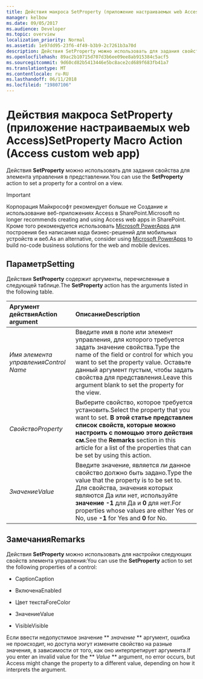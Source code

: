 ```yaml
---
title: Действия макроса SetProperty (приложение настраиваемых web Access)
manager: kelbow
ms.date: 09/05/2017
ms.audience: Developer
ms.topic: overview
localization_priority: Normal
ms.assetid: 1e97dd95-23f6-4f49-b3b9-2c7261b3a70d
description: Действия SetProperty можно использовать для задания свойства для элемента управления в представлении.
ms.openlocfilehash: 89ac2b10715d707d3b6ee09ee8ab915384c5acf5
ms.sourcegitcommit: 9d60cd82b5413446e5bc8ace2cd689f683fb41a7
ms.translationtype: MT
ms.contentlocale: ru-RU
ms.lasthandoff: 06/11/2018
ms.locfileid: "19807106"
---
```

# <a name="setproperty-macro-action-access-custom-web-app"></a><span data-ttu-id="c75d8-103">Действия макроса SetProperty (приложение настраиваемых web Access)</span><span class="sxs-lookup"><span data-stu-id="c75d8-103">SetProperty Macro Action (Access custom web app)</span></span>

<span data-ttu-id="c75d8-104">Действия **SetProperty** можно использовать для задания свойства для элемента управления в представлении.</span><span class="sxs-lookup"><span data-stu-id="c75d8-104">You can use the **SetProperty** action to set a property for a control on a view.</span></span> 
  
> [!IMPORTANT]
> <span data-ttu-id="c75d8-105">Корпорация Майкрософт рекомендует больше не Создание и использование веб-приложениях Access в SharePoint.</span><span class="sxs-lookup"><span data-stu-id="c75d8-105">Microsoft no longer recommends creating and using Access web apps in SharePoint.</span></span> <span data-ttu-id="c75d8-106">Кроме того рекомендуется использовать [Microsoft PowerApps](https://powerapps.microsoft.com/ru-ru/) для построения без написания кода бизнес-решений для мобильных устройств и веб.</span><span class="sxs-lookup"><span data-stu-id="c75d8-106">As an alternative, consider using [Microsoft PowerApps](https://powerapps.microsoft.com/ru-ru/) to build no-code business solutions for the web and mobile devices.</span></span> 
  
## <a name="setting"></a><span data-ttu-id="c75d8-107">Параметр</span><span class="sxs-lookup"><span data-stu-id="c75d8-107">Setting</span></span>

<span data-ttu-id="c75d8-108">Действия **SetProperty** содержит аргументы, перечисленные в следующей таблице.</span><span class="sxs-lookup"><span data-stu-id="c75d8-108">The **SetProperty** action has the arguments listed in the following table.</span></span> 
  
|<span data-ttu-id="c75d8-109">**Аргумент действия**</span><span class="sxs-lookup"><span data-stu-id="c75d8-109">**Action argument**</span></span>|<span data-ttu-id="c75d8-110">**Описание**</span><span class="sxs-lookup"><span data-stu-id="c75d8-110">**Description**</span></span>|
|:-----|:-----|
| <span data-ttu-id="c75d8-111">_Имя элемента управления_</span><span class="sxs-lookup"><span data-stu-id="c75d8-111">_Control Name_</span></span> <br/> |<span data-ttu-id="c75d8-112">Введите имя в поле или элемент управления, для которого требуется задать значение свойства.</span><span class="sxs-lookup"><span data-stu-id="c75d8-112">Type the name of the field or control for which you want to set the property value.</span></span> <span data-ttu-id="c75d8-113">Оставьте данный аргумент пустым, чтобы задать свойства для представления.</span><span class="sxs-lookup"><span data-stu-id="c75d8-113">Leave this argument blank to set the property for the view.</span></span>  <br/> |
| <span data-ttu-id="c75d8-114">_Свойство_</span><span class="sxs-lookup"><span data-stu-id="c75d8-114">_Property_</span></span> <br/> |<span data-ttu-id="c75d8-115">Выберите свойство, которое требуется установить.</span><span class="sxs-lookup"><span data-stu-id="c75d8-115">Select the property that you want to set.</span></span> <span data-ttu-id="c75d8-116">**В этой статье представлен список свойств, которые можно настроить с помощью этого действия см.**</span><span class="sxs-lookup"><span data-stu-id="c75d8-116">See the **Remarks** section in this article for a list of the properties that can be set by using this action.</span></span>  <br/> |
| <span data-ttu-id="c75d8-117">_Значение_</span><span class="sxs-lookup"><span data-stu-id="c75d8-117">_Value_</span></span> <br/> |<span data-ttu-id="c75d8-118">Введите значение, является ли данное свойство должно быть задано.</span><span class="sxs-lookup"><span data-stu-id="c75d8-118">Type the value that the property is to be set to.</span></span> <span data-ttu-id="c75d8-119">Для свойства, значения которых являются Да или нет, используйте **значение -1** для Да и **0** для нет.</span><span class="sxs-lookup"><span data-stu-id="c75d8-119">For properties whose values are either Yes or No, use **-1** for Yes and **0** for No.</span></span>  <br/> |
   
## <a name="remarks"></a><span data-ttu-id="c75d8-120">Замечания</span><span class="sxs-lookup"><span data-stu-id="c75d8-120">Remarks</span></span>

<span data-ttu-id="c75d8-121">Действия **SetProperty** можно использовать для настройки следующих свойств элемента управления:</span><span class="sxs-lookup"><span data-stu-id="c75d8-121">You can use the **SetProperty** action to set the following properties of a control:</span></span> 
  
- <span data-ttu-id="c75d8-122">Caption</span><span class="sxs-lookup"><span data-stu-id="c75d8-122">Caption</span></span>
    
- <span data-ttu-id="c75d8-123">Включена</span><span class="sxs-lookup"><span data-stu-id="c75d8-123">Enabled</span></span>
    
- <span data-ttu-id="c75d8-124">Цвет текста</span><span class="sxs-lookup"><span data-stu-id="c75d8-124">ForeColor</span></span>
    
- <span data-ttu-id="c75d8-125">Значение</span><span class="sxs-lookup"><span data-stu-id="c75d8-125">Value</span></span>
    
- <span data-ttu-id="c75d8-126">Visible</span><span class="sxs-lookup"><span data-stu-id="c75d8-126">Visible</span></span>
    
<span data-ttu-id="c75d8-127">Если ввести недопустимое значение ** *значение* ** аргумент, ошибка не происходит, но доступа могут измените свойство на разные значения, в зависимости от того, как оно интерпретирует аргумента.</span><span class="sxs-lookup"><span data-stu-id="c75d8-127">If you enter an invalid value for the ** *Value* ** argument, no error occurs, but Access might change the property to a different value, depending on how it interprets the argument.</span></span> 
  

